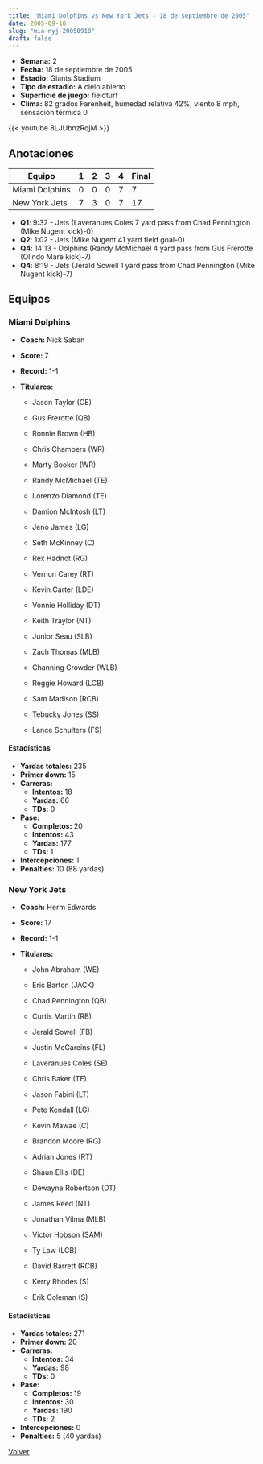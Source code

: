 ```yaml
---
title: "Miami Dolphins vs New York Jets - 18 de septiembre de 2005"
date: 2005-09-18
slug: "mia-nyj-20050918"
draft: false
---
```


- **Semana:** 2
- **Fecha:** 18 de septiembre de 2005
- **Estadio:** Giants Stadium
- **Tipo de estadio:** A cielo abierto
- **Superficie de juego:** fieldturf
- **Clima:** 82 grados Farenheit, humedad relativa 42%, viento 8 mph, sensación térmica 0


{{< youtube 8LJUbnzRqjM >}}


## Anotaciones
| Equipo | 1 | 2 | 3 | 4 | Final |
|--------|---|---|---|---|-------|
| Miami Dolphins  | 0 | 0 | 0 | 7  | 7 |
| New York Jets  | 7 | 3 | 0 | 7  | 17 |
- **Q1**: 9:32 - Jets (Laveranues Coles 7 yard pass from Chad Pennington (Mike Nugent kick)-0)
- **Q2**: 1:02 - Jets (Mike Nugent 41 yard field goal-0)
- **Q4**: 14:13 - Dolphins (Randy McMichael 4 yard pass from Gus Frerotte (Olindo Mare kick)-7)
- **Q4**: 8:19 - Jets (Jerald Sowell 1 yard pass from Chad Pennington (Mike Nugent kick)-7)


## Equipos


### Miami Dolphins
* **Coach:** Nick Saban
* **Score:** 7
* **Record:** 1-1
* **Titulares:** 

  * Jason Taylor (OE) 

  * Gus Frerotte (QB) 

  * Ronnie Brown (HB) 

  * Chris Chambers (WR) 

  * Marty Booker (WR) 

  * Randy McMichael (TE) 

  * Lorenzo Diamond (TE) 

  * Damion McIntosh (LT) 

  * Jeno James (LG) 

  * Seth McKinney (C) 

  * Rex Hadnot (RG) 

  * Vernon Carey (RT) 

  * Kevin Carter (LDE) 

  * Vonnie Holliday (DT) 

  * Keith Traylor (NT) 

  * Junior Seau (SLB) 

  * Zach Thomas (MLB) 

  * Channing Crowder (WLB) 

  * Reggie Howard (LCB) 

  * Sam Madison (RCB) 

  * Tebucky Jones (SS) 

  * Lance Schulters (FS) 

#### Estadísticas
* **Yardas totales:** 235
* **Primer down:** 15
* **Carreras:**
  * **Intentos:** 18
  * **Yardas:** 66
  * **TDs:** 0
* **Pase:**
  * **Completos:** 20
  * **Intentos:** 43
  * **Yardas:** 177
  * **TDs:** 1
* **Intercepciones:** 1
* **Penalties:** 10 (88 yardas)

### New York Jets
* **Coach:** Herm Edwards
* **Score:** 17
* **Record:** 1-1
* **Titulares:** 

  * John Abraham (WE) 

  * Eric Barton (JACK) 

  * Chad Pennington (QB) 

  * Curtis Martin (RB) 

  * Jerald Sowell (FB) 

  * Justin McCareins (FL) 

  * Laveranues Coles (SE) 

  * Chris Baker (TE) 

  * Jason Fabini (LT) 

  * Pete Kendall (LG) 

  * Kevin Mawae (C) 

  * Brandon Moore (RG) 

  * Adrian Jones (RT) 

  * Shaun Ellis (DE) 

  * Dewayne Robertson (DT) 

  * James Reed (NT) 

  * Jonathan Vilma (MLB) 

  * Victor Hobson (SAM) 

  * Ty Law (LCB) 

  * David Barrett (RCB) 

  * Kerry Rhodes (S) 

  * Erik Coleman (S) 

#### Estadísticas
* **Yardas totales:** 271
* **Primer down:** 20
* **Carreras:**
  * **Intentos:** 34
  * **Yardas:** 98
  * **TDs:** 0
* **Pase:**
  * **Completos:** 19
  * **Intentos:** 30
  * **Yardas:** 190
  * **TDs:** 2
* **Intercepciones:** 0
* **Penalties:** 5 (40 yardas)


[Volver](/historia/2005)
